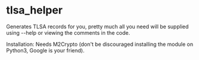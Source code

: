 # tlsa_helper
Generates TLSA records for you, pretty much all you need will be supplied using --help or viewing the comments in the code.

Installation:
Needs M2Crypto (don't be discouraged installing the module on Python3, Google is your friend).
